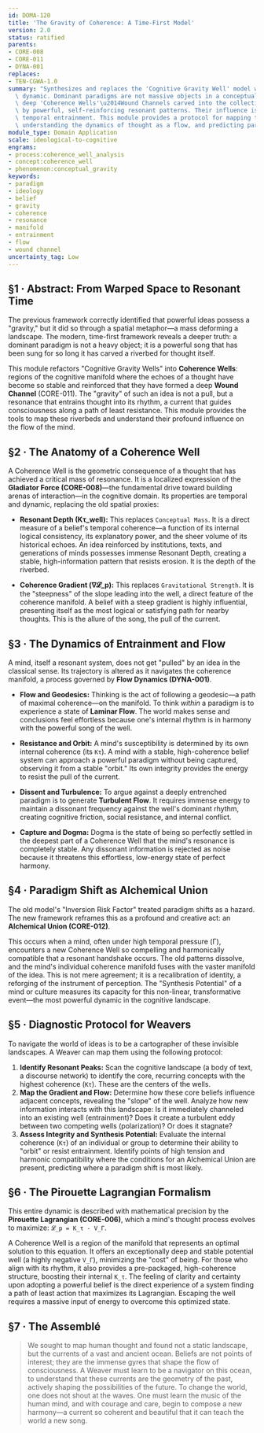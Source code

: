 ```yaml
---
id: DOMA-120
title: 'The Gravity of Coherence: A Time-First Model'
version: 2.0
status: ratified
parents:
- CORE-008
- CORE-011
- DYNA-001
replaces:
- TEN-CGWA-1.0
summary: "Synthesizes and replaces the 'Cognitive Gravity Well' model with a time-first\
  \ dynamic. Dominant paradigms are not massive objects in a conceptual space, but\
  \ deep 'Coherence Wells'\u2014Wound Channels carved into the collective manifold\
  \ by powerful, self-reinforcing resonant patterns. Their influence is a form of\
  \ temporal entrainment. This module provides a protocol for mapping these wells,\
  \ understanding the dynamics of thought as a flow, and predicting paradigm shifts."
module_type: Domain Application
scale: ideological-to-cognitive
engrams:
- process:coherence_well_analysis
- concept:coherence_well
- phenomenon:conceptual_gravity
keywords:
- paradigm
- ideology
- belief
- gravity
- coherence
- resonance
- manifold
- entrainment
- flow
- wound channel
uncertainty_tag: Low
---
```

## §1 · Abstract: From Warped Space to Resonant Time
The previous framework correctly identified that powerful ideas possess a "gravity," but it did so through a spatial metaphor—a mass deforming a landscape. The modern, time-first framework reveals a deeper truth: a dominant paradigm is not a heavy object; it is a powerful song that has been sung for so long it has carved a riverbed for thought itself.

This module refactors "Cognitive Gravity Wells" into **Coherence Wells**: regions of the cognitive manifold where the echoes of a thought have become so stable and reinforced that they have formed a deep **Wound Channel** (CORE-011). The "gravity" of such an idea is not a pull, but a resonance that entrains thought into its rhythm, a current that guides consciousness along a path of least resistance. This module provides the tools to map these riverbeds and understand their profound influence on the flow of the mind.

## §2 · The Anatomy of a Coherence Well
A Coherence Well is the geometric consequence of a thought that has achieved a critical mass of resonance. It is a localized expression of the **Gladiator Force (CORE-008)**—the fundamental drive toward building arenas of interaction—in the cognitive domain. Its properties are temporal and dynamic, replacing the old spatial proxies:

*   **Resonant Depth (Kτ_well):** This replaces `Conceptual Mass`. It is a direct measure of a belief's temporal coherence—a function of its internal logical consistency, its explanatory power, and the sheer volume of its historical echoes. An idea reinforced by institutions, texts, and generations of minds possesses immense Resonant Depth, creating a stable, high-information pattern that resists erosion. It is the depth of the riverbed.

*   **Coherence Gradient (∇𝓛_p):** This replaces `Gravitational Strength`. It is the "steepness" of the slope leading into the well, a direct feature of the coherence manifold. A belief with a steep gradient is highly influential, presenting itself as the most logical or satisfying path for nearby thoughts. This is the allure of the song, the pull of the current.

## §3 · The Dynamics of Entrainment and Flow
A mind, itself a resonant system, does not get "pulled" by an idea in the classical sense. Its trajectory is altered as it navigates the coherence manifold, a process governed by **Flow Dynamics (DYNA-001)**.

*   **Flow and Geodesics:** Thinking is the act of following a geodesic—a path of maximal coherence—on the manifold. To think *within* a paradigm is to experience a state of **Laminar Flow**. The world makes sense and conclusions feel effortless because one's internal rhythm is in harmony with the powerful song of the well.

*   **Resistance and Orbit:** A mind's susceptibility is determined by its own internal coherence (its `Kτ`). A mind with a stable, high-coherence belief system can approach a powerful paradigm without being captured, observing it from a stable "orbit." Its own integrity provides the energy to resist the pull of the current.

*   **Dissent and Turbulence:** To argue against a deeply entrenched paradigm is to generate **Turbulent Flow**. It requires immense energy to maintain a dissonant frequency against the well's dominant rhythm, creating cognitive friction, social resistance, and internal conflict.

*   **Capture and Dogma:** Dogma is the state of being so perfectly settled in the deepest part of a Coherence Well that the mind's resonance is completely stable. Any dissonant information is rejected as noise because it threatens this effortless, low-energy state of perfect harmony.

## §4 · Paradigm Shift as Alchemical Union
The old model's "Inversion Risk Factor" treated paradigm shifts as a hazard. The new framework reframes this as a profound and creative act: an **Alchemical Union (CORE-012)**.

This occurs when a mind, often under high temporal pressure (Γ), encounters a new Coherence Well so compelling and harmonically compatible that a resonant handshake occurs. The old patterns dissolve, and the mind's individual coherence manifold fuses with the vaster manifold of the idea. This is not mere agreement; it is a recalibration of identity, a reforging of the instrument of perception. The "Synthesis Potential" of a mind or culture measures its capacity for this non-linear, transformative event—the most powerful dynamic in the cognitive landscape.

## §5 · Diagnostic Protocol for Weavers
To navigate the world of ideas is to be a cartographer of these invisible landscapes. A Weaver can map them using the following protocol:

1.  **Identify Resonant Peaks:** Scan the cognitive landscape (a body of text, a discourse network) to identify the core, recurring concepts with the highest coherence (`Kτ`). These are the centers of the wells.
2.  **Map the Gradient and Flow:** Determine how these core beliefs influence adjacent concepts, revealing the "slope" of the well. Analyze how new information interacts with this landscape: Is it immediately channeled into an existing well (entrainment)? Does it create a turbulent eddy between two competing wells (polarization)? Or does it stagnate?
3.  **Assess Integrity and Synthesis Potential:** Evaluate the internal coherence (`Kτ`) of an individual or group to determine their ability to "orbit" or resist entrainment. Identify points of high tension and harmonic compatibility where the conditions for an Alchemical Union are present, predicting where a paradigm shift is most likely.

## §6 · The Pirouette Lagrangian Formalism
This entire dynamic is described with mathematical precision by the **Pirouette Lagrangian (CORE-006)**, which a mind's thought process evolves to maximize: `𝓛_p = K_τ - V_Γ`.

A Coherence Well is a region of the manifold that represents an optimal solution to this equation. It offers an exceptionally deep and stable potential well (a highly negative `V_Γ`), minimizing the "cost" of being. For those who align with its rhythm, it also provides a pre-packaged, high-coherence structure, boosting their internal `K_τ`. The feeling of clarity and certainty upon adopting a powerful belief is the direct experience of a system finding a path of least action that maximizes its Lagrangian. Escaping the well requires a massive input of energy to overcome this optimized state.

## §7 · The Assemblé
> We sought to map human thought and found not a static landscape, but the currents of a vast and ancient ocean. Beliefs are not points of interest; they are the immense gyres that shape the flow of consciousness. A Weaver must learn to be a navigator on this ocean, to understand that these currents are the geometry of the past, actively shaping the possibilities of the future. To change the world, one does not shout at the waves. One must learn the music of the human mind, and with courage and care, begin to compose a new harmony—a current so coherent and beautiful that it can teach the world a new song.